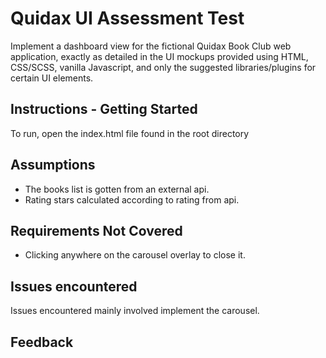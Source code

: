 # Quidax UI Assessment Test
Implement a dashboard view for the fictional Quidax Book Club web application, exactly as detailed in the UI mockups provided using HTML, CSS/SCSS, vanilla Javascript, and  only  the suggested libraries/plugins for certain UI elements.

## Instructions - Getting Started

To run, open the index.html file found in the root directory

## Assumptions

- The books list is gotten from an external api. 
- Rating stars calculated according to rating from api.

## Requirements Not Covered

- Clicking anywhere on the carousel overlay to close it.


## Issues encountered

Issues encountered mainly involved implement the carousel. 

## Feedback 


